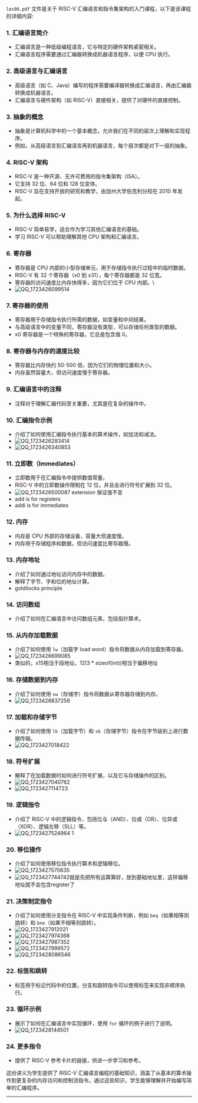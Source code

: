 `lec06.pdf` 文件是关于 RISC-V 汇编语言和指令集架构的入门课程，以下是该课程的详细内容:

### 1. 汇编语言简介
- 汇编语言是一种低级编程语言，它与特定的硬件架构紧密相关。
- 汇编语言程序需要通过汇编器转换成机器语言程序，以便 CPU 执行。

### 2. 高级语言与汇编语言
- 高级语言（如 C、Java）编写的程序需要编译器转换成汇编语言，再由汇编器转换成机器语言。
- 汇编语言与硬件架构（如 RISC-V）直接相关，提供了对硬件的直接控制。

### 3. 抽象的概念
- 抽象是计算机科学中的一个基本概念，允许我们在不同的层次上理解和实现程序。
- 例如，从高级语言到汇编语言再到机器语言，每个层次都是对下一层的抽象。

### 4. RISC-V 架构
- RISC-V 是一种开源、无许可费用的指令集架构（ISA）。
- 它支持 32 位、64 位和 128 位变体。
- RISC-V 旨在支持开放的研究和教学，由加州大学伯克利分校在 2010 年发起。

### 5. 为什么选择 RISC-V
- RISC-V 简单易学，适合作为学习其他汇编语言的基础。
- 学习 RISC-V 可以帮助理解其他 CPU 架构和汇编语言。

### 6. 寄存器
- 寄存器是 CPU 内部的小型存储单元，用于存储指令执行过程中的临时数据。
- RISC-V 有 32 个寄存器（x0 到 x31），每个寄存器都是 32 位宽。
- 寄存器的访问速度比内存快得多，因为它们位于 CPU 内部。\
- ![QQ_1723426099514](https://cdn.jsdelivr.net/gh/WncFht/picture/202408121034393.png)

### 7. 寄存器的使用
- 寄存器用于存储指令执行所需的数据，如变量和中间结果。
- 与高级语言中的变量不同，寄存器没有类型，可以存储任何类型的数据。
- x0 寄存器是一个特殊的寄存器，它总是包含值 0。

### 8. 寄存器与内存的速度比较
- 寄存器比内存快约 50-500 倍，因为它们的物理位置和大小。
- 内存虽然容量大，但访问速度慢于寄存器。

### 9. 汇编语言中的注释
- 注释对于理解汇编代码至关重要，尤其是在复杂的操作中。

### 10. 汇编指令示例
- 介绍了如何使用汇编指令执行基本的算术操作，如加法和减法。
- ![QQ_1723426283414](https://cdn.jsdelivr.net/gh/WncFht/picture/202408121035095.png)
- ![QQ_1723426340853](https://cdn.jsdelivr.net/gh/WncFht/picture/202408121035747.png)

### 11. 立即数（Immediates）
- 立即数用于在汇编指令中提供数值常量。
- RISC-V 中的立即数操作限制在 12 位，并且会进行符号扩展到 32 位。
- ![QQ_1723426500087](https://cdn.jsdelivr.net/gh/WncFht/picture/202408121035339.png) extension 保证值不变
- add is for registers
- addi is for immediates




### 12. 内存
- 内存是 CPU 外部的存储设备，容量大但速度慢。
- 内存用于存储程序和数据，但访问速度比寄存器慢。

### 13. 内存地址
- 介绍了如何通过地址访问内存中的数据。
- 解释了字节、字和位的地址计算。
- goldilocks principle

### 14. 访问数组
- 介绍了如何在汇编语言中访问数组元素，包括指针算术。

### 15. 从内存加载数据
- 介绍了如何使用 `lw`（加载字 load word）指令将数据从内存加载到寄存器。
- ![QQ_1723426699085](https://cdn.jsdelivr.net/gh/WncFht/picture/202408121036840.png)
- 类似的，x15相当于段地址，12(3 * sizeof(int))相当于偏移地址

### 16. 存储数据到内存
- 介绍了如何使用 `sw`（存储字）指令将数据从寄存器存储到内存。
- ![QQ_1723426837256](https://cdn.jsdelivr.net/gh/WncFht/picture/202408121036531.png)

### 17. 加载和存储字节
- 介绍了如何使用 `lb`（加载字节）和 `sb`（存储字节）指令在字节级别上进行数据传输。
- ![QQ_1723427018422](https://cdn.jsdelivr.net/gh/WncFht/picture/202408121036611.png)

### 18. 符号扩展
- 解释了在加载数据时如何进行符号扩展，以及它与存储操作的区别。
- ![QQ_1723427040762](https://cdn.jsdelivr.net/gh/WncFht/picture/202408121036356.png)
- ![QQ_1723427114723](https://cdn.jsdelivr.net/gh/WncFht/picture/202408121036532.png)

### 19. 逻辑指令
- 介绍了 RISC-V 中的逻辑指令，包括位与（AND）、位或（OR）、位异或（XOR）、逻辑左移（SLL）等。
- ![QQ_1723427524964 1](https://cdn.jsdelivr.net/gh/WncFht/picture/202408121037165.png)

### 20. 移位操作
- 介绍了如何使用移位指令执行算术和逻辑移位。
- ![QQ_1723427570635](https://cdn.jsdelivr.net/gh/WncFht/picture/202408121037980.png)
- ![QQ_1723427744742](https://cdn.jsdelivr.net/gh/WncFht/picture/202408121037378.png)就是先把所有运算算好，放到基础地址里，这样偏移地址就不会包含register了

### 21. 决策制定指令
- 介绍了如何使用分支指令在 RISC-V 中实现条件判断，例如 `beq`（如果相等则跳转）和 `bne`（如果不相等则跳转）。
- ![QQ_1723427912021](https://cdn.jsdelivr.net/gh/WncFht/picture/202408121037396.png)
- ![QQ_1723427974368](https://cdn.jsdelivr.net/gh/WncFht/picture/202408121037723.png)
- ![QQ_1723427987352](https://cdn.jsdelivr.net/gh/WncFht/picture/202408121037899.png)
- ![QQ_1723427999572](https://cdn.jsdelivr.net/gh/WncFht/picture/202408121037677.png)
- ![QQ_1723428086546](https://cdn.jsdelivr.net/gh/WncFht/picture/202408121037266.png)

### 22. 标签和跳转
- 标签用于标记代码中的位置，分支和跳转指令可以使用标签来实现非顺序执行。

### 23. 循环示例
- 展示了如何在汇编语言中实现循环，使用 `for` 循环的例子进行了说明。
- ![QQ_1723428144501](https://cdn.jsdelivr.net/gh/WncFht/picture/202408121037669.png)

### 24. 更多指令
- 提供了 RISC-V 参考卡片的链接，供进一步学习和参考。

这份讲义为学生提供了 RISC-V 汇编语言编程的基础知识，涵盖了从基本的算术操作到更复杂的内存访问和控制流指令。通过这些知识，学生能够理解并开始编写简单的汇编程序。


---

